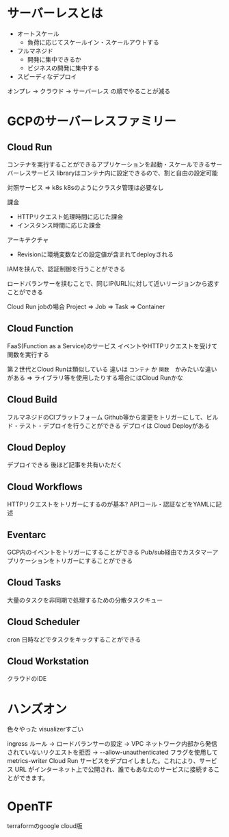 # サーバーレスとは

- オートスケール
  - 負荷に応じてスケールイン・スケールアウトする
- フルマネジド
  - 開発に集中できるか
  - ビジネスの開発に集中する
- スピーディなデプロイ

オンプレ -> クラウド -> サーバーレス
の順でやることが減る

# GCPのサーバーレスファミリー

## Cloud Run

コンテナを実行することができるアプリケーションを起動・スケールできるサーバーレスサービス
libraryはコンテナ内に設定できるので、割と自由の設定可能

対照サービス => k8s
k8sのようにクラスタ管理は必要なし

課金
- HTTPリクエスト処理時間に応じた課金
- インスタンス時間に応じた課金

アーキテクチャ
- Revisionに環境変数などの設定値が含まれてdeployされる

IAMを挟んで、認証制御を行うことができる

ロードバランサーを挟むことで、同じIP(URL)に対して近いリージョンから返すことができる

Cloud Run jobの場合
Project => Job => Task => Container

## Cloud Function

FaaS(Function as a Service)のサービス
イベントやHTTPリクエストを受けて関数を実行する

第２世代とCloud Runは類似している
違いは `コンテナ` か `関数`　かみたいな違いがある
=> ライブラリ等を使用したりする場合にはCloud Runかな

## Cloud Build

フルマネジドのCIプラットフォーム
Github等から変更をトリガーにして、ビルド・テスト・デプロイを行うことができる
デプロイは Cloud Deployがある

## Cloud Deploy

デプロイできる
後ほど記事を共有いただく

## Cloud Workflows

HTTPリクエストをトリガーにするのが基本?
APIコール・認証などをYAMLに記述

## Eventarc

GCP内のイベントをトリガーにすることができる
Pub/sub経由でカスタマーアプリケーションをトリガーにすることができる

## Cloud Tasks

大量のタスクを非同期で処理するための分散タスクキュー

## Cloud Scheduler

cron
日時などでタスクをキックすることができる

## Cloud Workstation

クラウドのIDE

# ハンズオン

色々やった
visualizerすごい

ingress ルール
-> ロードバランサーの設定
    -> VPC ネットワーク内部から発信されていないリクエストを拒否
-> --allow-unauthenticated フラグを使用して metrics-writer Cloud Run サービスをデプロイしました。これにより、サービス URL がインターネット上で公開され、誰でもあなたのサービスに接続することができます。

# OpenTF

terraformのgoogle cloud版